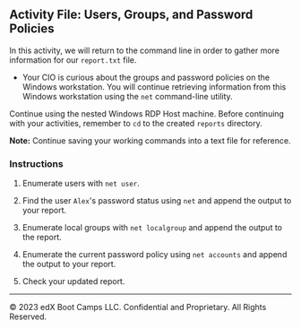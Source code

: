## Activity File: Users, Groups, and Password Policies

In this activity, we will return to the command line in order to gather more information for our `report.txt` file.

- Your CIO is curious about the groups and password policies on the Windows workstation. You will continue retrieving information from this Windows workstation using the `net` command-line utility. 

Continue using the nested Windows RDP Host machine. Before continuing with your activities, remember to `cd` to the created `reports` directory.

**Note:** Continue saving your working commands into a text file for reference. 

### Instructions

1. Enumerate users with `net user`.

2. Find the user `Alex`'s password status using `net` and append the output to your report.

3. Enumerate local groups with `net localgroup` and append the output to the report.

4. Enumerate the current password policy using `net accounts` and append the output to your report.

5. Check your updated report.

----

© 2023 edX Boot Camps LLC. Confidential and Proprietary. All Rights Reserved.

